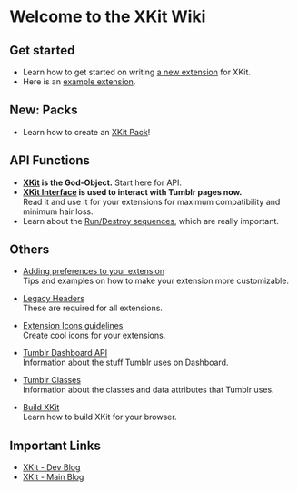 # Welcome to the XKit Wiki

## Get started

* Learn how to get started on writing [a new extension](https://github.com/atesh/XKit/wiki/Writing-a-New-Extension) for XKit.
* Here is an [example extension](https://github.com/atesh/XKit/wiki/Example-Extension).

## New: Packs
* Learn how to create an [XKit Pack](https://github.com/atesh/XKit/wiki/XKit-Packs)!

## API Functions

* **[XKit](https://github.com/atesh/XKit/wiki/XKit-object) is the God-Object.** Start here for API.
* **[XKit Interface](https://github.com/atesh/XKit/wiki/XKit.interface) is used to interact with Tumblr pages now.**   
Read it and use it for your extensions for maximum compatibility and minimum hair loss.
* Learn about the [Run/Destroy sequences](https://github.com/atesh/XKit/wiki/Run-Destroy-Sequences), which are really important.

## Others

*	[Adding preferences to your extension](https://github.com/atesh/XKit/wiki/Preferences)  
	Tips and examples on how to make your extension more customizable.

* 	[Legacy Headers](https://github.com/atesh/XKit/wiki/Legacy-Headers)   
	These are required for all extensions.
	
*	[Extension Icons guidelines](https://github.com/atesh/XKit/wiki/Extension-Icons)   
	Create cool icons for your extensions.
	
*	[Tumblr Dashboard API](https://github.com/atesh/XKit/wiki/Tumblr-Dashboard-API)  
	Information about the stuff Tumblr uses on Dashboard.
	
*	[Tumblr Classes](https://github.com/atesh/XKit/wiki/Tumblr-Classes)  
	Information about the classes and data attributes that Tumblr uses.
	
* 	[Build XKit](https://github.com/atesh/XKit/wiki/Build-XKit)  
	Learn how to build XKit for your browser.

## Important Links
* [XKit - Dev Blog](https://xkit-dev.tumblr.com)
* [XKit - Main Blog](https://xkit-extension.tumblr.com)